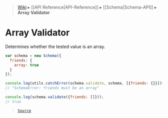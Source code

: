 > [Wiki](Home) ▸ [[API Reference|API-Reference]] ▸ [[Schema|Schema-API]] ▸ **Array Validator**

# Array Validator

Determines whether the tested value is an array.

```javascript
var schema = new Schema({
  friends: {
    array: true
  }
});

console.log(utils.catchError(schema.validate, schema, [{friends: {}}])+'');
// "SchemaError: friends must be an array"

console.log(schema.validate({friends: []}));
// true
```

> [`Source`](/Neft-io/neft/blob/8a7d1218650a3ad43d88cdbda24dae5a72a732ea/src/schema/validators/array.litcoffee)

